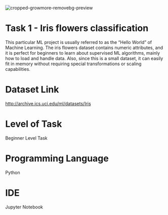 ![cropped-growmore-removebg-preview](https://user-images.githubusercontent.com/95522797/226996529-8ba11c9e-4d9f-432a-89cf-87fca06c9e0c.png)

# Task 1 - Iris flowers classification

This particular ML project is usually referred to as the “Hello World” of Machine Learning. The iris flowers dataset contains numeric attributes, and it is perfect for beginners to learn about supervised ML algorithms, mainly how to load and handle data. Also, since this is a small dataset, it can easily fit in memory without requiring special transformations or scaling capabilities.


# Dataset Link

http://archive.ics.uci.edu/ml/datasets/Iris

# Level of Task

Beginner Level Task

# Programming Language

Python

# IDE

Jupyter Notebook


